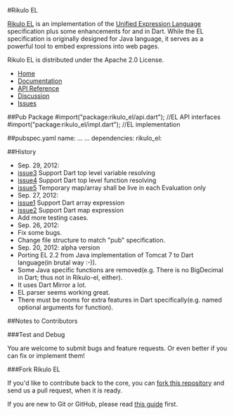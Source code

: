 #Rikulo EL

[Rikulo EL](http://rikulo.org) is an implementation of the [Unified Expression
 Language](http://en.wikipedia.org/wiki/Unified_Expression_Language) 
 specification plus some enhancements for and in Dart. While the EL specification
 is originally designed for Java language, it serves as a powerful tool to embed 
 expressions into web pages.
 
Rikulo EL is distributed under the Apache 2.0 License.

* [Home](http://rikulo.org)
* [Documentation](http://docs.rikulo.org)
* [API Reference](http://api.rikulo.org)
* [Discussion](http://stackoverflow.com/questions/tagged/rikulo)
* [Issues](https://github.com/rikulo/rikulo-el/issues)

##Pub Package
    #import("package:rikulo_el/api.dart");
    //EL API interfaces
    #import("package:rikulo_el/impl.dart");
    //EL implementation

##pubspec.yaml
    name: ...
	...
	dependencies:
	  rikulo_el:
	  
##History
* Sep. 29, 2012:
 * [issue3](https://github.com/rikulo/rikulo-el/issues/3) Support Dart top level variable resolving
 * [issue4](https://github.com/rikulo/rikulo-el/issues/4) Support Dart top level function resolving
 * [issue5](https://github.com/rikulo/rikulo-el/issues/5) Temporary map/array shall be live in each Evaluation only
* Sep. 27, 2012:
 * [issue1](https://github.com/rikulo/rikulo-el/issues/1) Support Dart array expression
 * [issue2](https://github.com/rikulo/rikulo-el/issues/2) Support Dart map expression
 * Add more testing cases.
* Sep. 26, 2012: 
 * Fix some bugs.
 * Change file structure to match "pub" specification.
* Sep. 20, 2012: alpha version
 * Porting EL 2.2 from Java implementation of Tomcat 7 to Dart language(in brutal way :-)).
 * Some Java specific functions are removed(e.g. There is no BigDecimal in Dart; thus not in Rikulo-el, either).
 * It uses Dart Mirror a lot.
 * EL parser seems working great.
 * There must be rooms for extra features in Dart specifically(e.g. named optional arguments for function).

##Notes to Contributors

###Test and Debug

You are welcome to submit bugs and feature requests. Or even better if you can fix or implement them!

###Fork Rikulo EL

If you'd like to contribute back to the core, you can [fork this repository](https://help.github.com/articles/fork-a-repo) and send us a pull request, when it is ready.

If you are new to Git or GitHub, please read [this guide](https://help.github.com/) first.
